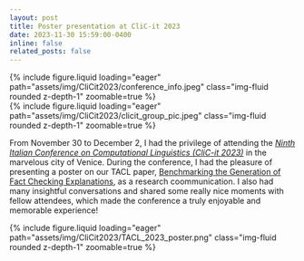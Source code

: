 ```yaml
---
layout: post
title: Poster presentation at CliC-it 2023
date: 2023-11-30 15:59:00-0400
inline: false
related_posts: false
---
```


<div class="row mt-3">
    <div class="col-sm mt-3 mt-md-0">
        {% include figure.liquid loading="eager" path="assets/img/CliCit2023/conference_info.jpeg" class="img-fluid rounded z-depth-1" zoomable=true %}
    </div>
    <div class="col-sm mt-3 mt-md-0">
        {% include figure.liquid loading="eager" path="assets/img/CliCit2023/clicit_group_pic.jpeg" class="img-fluid rounded z-depth-1" zoomable=true %}
    </div>
</div>

From November 30 to December 2, I had the privilege of attending the [*Ninth Italian Conference on Computational Linguistics (CliC-it 2023)*](https://clic2023.ilc.cnr.it/) in the marvelous city of Venice. During the conference, I had the pleasure of presenting a poster on our TACL paper, [Benchmarking the Generation of Fact Checking Explanations](https://direct.mit.edu/tacl/article/doi/10.1162/tacl_a_00601/117871/Benchmarking-the-Generation-of-Fact-Checking), as a research coommunication. I also had many insightful conversations and shared some really nice moments with fellow attendees, which made the conference a truly enjoyable and memorable experience!

<div class="row mt-3">
    <div class="col-sm mt-3 mt-md-0">
        {% include figure.liquid loading="eager" path="assets/img/CliCit2023/TACL_2023_poster.png" class="img-fluid rounded z-depth-1" zoomable=true %}
    </div>
</div>